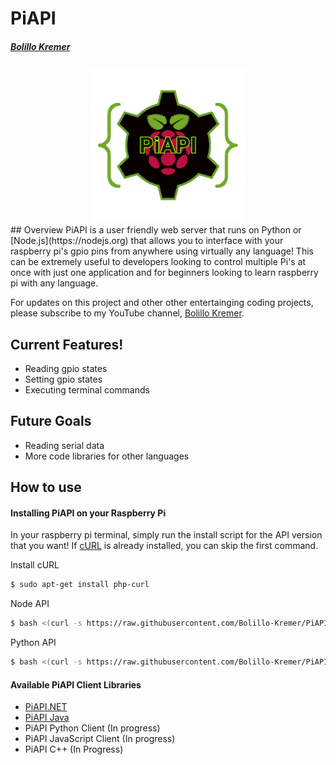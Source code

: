 # PiAPI
##### [Bolillo Kremer](https://youtube.com/BolilloKremer?https://www.youtube.com/BolilloKremer?sub_confirmation=1)

<div align="center">
  <img src="https://raw.githubusercontent.com/Bolillo-Kremer/PiAPI/master/PiAPI.png" alt="PiAPI icon" width="250px" height="250px">
</div>
## Overview
PiAPI is a user friendly web server that runs on Python or [Node.js](https://nodejs.org) that allows you to interface with your raspberry pi's gpio pins from anywhere using virtually any language! This can be extremely useful to developers looking to control multiple Pi's at once with just one application and for beginners looking to learn raspberry pi with any language.

For updates on this project and other other entertainging coding projects, please subscribe to my YouTube channel, [Bolillo Kremer](https://youtube.com/BolilloKremer?https://www.youtube.com/BolilloKremer?sub_confirmation=1). 

## Current Features!
  - Reading gpio states
  - Setting gpio states
  - Executing terminal commands
  
## Future Goals
 - Reading serial data
 - More code libraries for other languages


## How to use
#### Installing PiAPI on your Raspberry Pi
In your raspberry pi terminal, simply run the install script for the API version that you want!
If [cURL](https://curl.haxx.se/) is already installed, you can skip the first command.

Install cURL
```sh
$ sudo apt-get install php-curl
```

Node API
```sh
$ bash <(curl -s https://raw.githubusercontent.com/Bolillo-Kremer/PiAPI/master/Node/install.sh)
```

Python API
```sh
$ bash <(curl -s https://raw.githubusercontent.com/Bolillo-Kremer/PiAPI/master/Python/install.sh)
```

#### Available PiAPI Client Libraries
- [PiAPI.NET](https://github.com/Bolillo-Kremer/PiAPI.NET)
- [PiAPI Java](https://github.com/Bolillo-Kremer/PiAPI-Java)
- PiAPI Python Client (In progress)
- PiAPI JavaScript Client (In progress)
- PiAPI C++ (In Progress)
